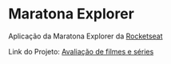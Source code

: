 # Maratona Explorer

 Aplicação da Maratona Explorer da [Rocketseat](https://www.rocketseat.com.br/)

 Link do Projeto: [Avaliação de filmes e séries](https://deivisondelmiro.github.io/maratona-explorer/)
